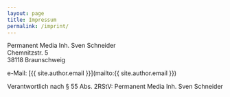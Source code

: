 ```yaml
---
layout: page
title: Impressum
permalink: /imprint/
---
```



Permanent Media Inh. Sven Schneider  
Chemnitzstr. 5  
38118 Braunschweig  

e-Mail: [{{ site.author.email }}](mailto:{{ site.author.email }})

Verantwortlich nach § 55 Abs. 2RStV: Permanent Media Inh. Sven Schneider

